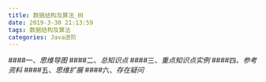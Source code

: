 ```yaml
---
title: 数据结构及算法_树
date: 2019-3-30 21:13:59
tags: 数据结构及算法
categories: Java进阶
---
```


####一、*思维导图*
####二、*总知识点*
####三、*重点知识点实例*
####四、*参考资料*
####五、*思维扩展*
####六、*存在疑问*
